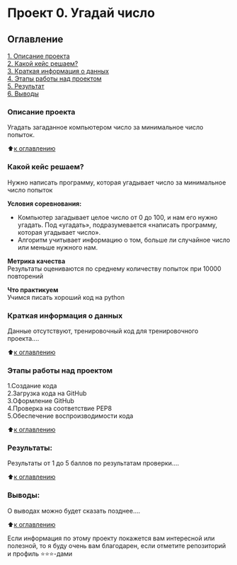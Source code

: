 # Проект 0. Угадай число

## Оглавление  
[1. Описание проекта](/Project_0/README.md#Описание-проекта)    
[2. Какой кейс решаем?](/Project_0/README.md#Какой-кейс-решаем)  
[3. Краткая информация о данных](/Project_0/README.md#Краткая-информация-о-данных)  
[4. Этапы работы над проектом](/Project_0/README.md#Этапы-работы-над-проектом)  
[5. Результат](/Project_0/README.md#Результат)    
[6. Выводы](/Project_0/README.md#Выводы) 

### Описание проекта    
Угадать загаданное компьютером число за минимальное число попыток.

:arrow_up:[к оглавлению](_)


### Какой кейс решаем?    
Нужно написать программу, которая угадывает число за минимальное число попыток

**Условия соревнования:**  
- Компьютер загадывает целое число от 0 до 100, и нам его нужно угадать. Под «угадать», подразумевается «написать программу, которая угадывает число».
- Алгоритм учитывает информацию о том, больше ли случайное число или меньше нужного нам.

**Метрика качества**     
Результаты оцениваются по среднему количеству попыток при 10000 повторений

**Что практикуем**     
Учимся писать хороший код на python


### Краткая информация о данных
Данные отсутствуют, тренировочный код для тренировочного проекта....
  
:arrow_up:[к оглавлению](/Project_0/README.md#Оглавление)


### Этапы работы над проектом  
1.Создание кода     
2.Загрузка кода на GitHub       
3.Оформление GitHub     
4.Проверка на соответствие PEP8     
5.Обеспечение воспроизводимости кода

:arrow_up:[к оглавлению](/Project_0/README.md#Оглавление)


### Результаты:  
Результаты от 1 до 5 баллов по результатам проверки....

:arrow_up:[к оглавлению](/Project_0/README.md#Оглавление)


### Выводы:  
О выводах можно будет сказать позднее....

:arrow_up:[к оглавлению](README.md#Оглавление)


Если информация по этому проекту покажется вам интересной или полезной, то я буду очень вам благодарен, если отметите репозиторий и профиль ⭐️⭐️⭐️-дами
